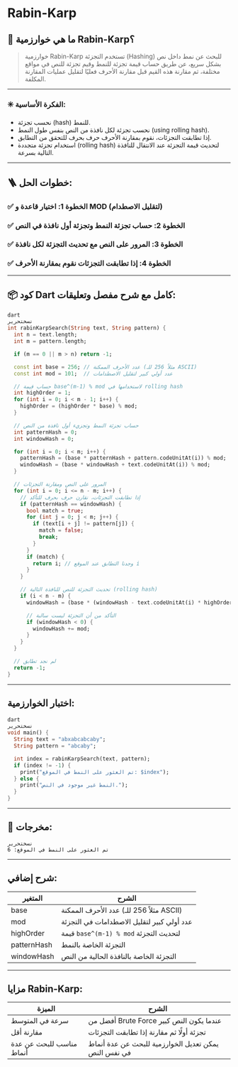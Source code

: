 # Rabin-Karp

## 🧠 ما هي خوارزمية Rabin-Karp؟

> خوارزمية Rabin-Karp تستخدم التجزئة (Hashing) للبحث عن نمط داخل نص بشكل سريع، عن طريق حساب قيمة تجزئة للنمط وقيم تجزئة للنص في مواقع مختلفة، ثم مقارنة هذه القيم قبل مقارنة الأحرف فعليًا لتقليل عمليات المقارنة المكلفة.
> 

---

### ✳️ الفكرة الأساسية:

- نحسب تجزئة (hash) للنمط.
- نحسب تجزئة لكل نافذة من النص بنفس طول النمط (using rolling hash).
- إذا تطابقت التجزئات، نقوم بمقارنة الأحرف حرف بحرف للتحقق من التطابق.
- استخدام تجزئة متجددة (rolling hash) لتحديث قيمة التجزئة عند الانتقال للنافذة التالية بسرعة.

---

## 🪜 خطوات الحل:

### ✅ الخطوة 1: اختيار قاعدة و MOD (لتقليل الاصطدام)

### ✅ الخطوة 2: حساب تجزئة النمط وتجزئة أول نافذة في النص

### ✅ الخطوة 3: المرور على النص مع تحديث التجزئة لكل نافذة

### ✅ الخطوة 4: إذا تطابقت التجزئات نقوم بمقارنة الأحرف

---

## 📦 كود Dart كامل مع شرح مفصل وتعليقات:

```dart
dart
نسختحرير
int rabinKarpSearch(String text, String pattern) {
  int n = text.length;
  int m = pattern.length;

  if (m == 0 || m > n) return -1;

  const int base = 256; // عدد الأحرف الممكنة (مثلاً 256 للـ ASCII)
  const int mod = 101;  // عدد أولي كبير لتقليل الاصطدامات

  // حساب قيمة base^(m-1) % mod لاستخدامها في rolling hash
  int highOrder = 1;
  for (int i = 0; i < m - 1; i++) {
    highOrder = (highOrder * base) % mod;
  }

  // حساب تجزئة النمط وتجزيء أول نافذة من النص
  int patternHash = 0;
  int windowHash = 0;

  for (int i = 0; i < m; i++) {
    patternHash = (base * patternHash + pattern.codeUnitAt(i)) % mod;
    windowHash = (base * windowHash + text.codeUnitAt(i)) % mod;
  }

  // المرور على النص ومقارنة التجزئات
  for (int i = 0; i <= n - m; i++) {
    // إذا تطابقت التجزئات، نقارن حرف بحرف للتأكد
    if (patternHash == windowHash) {
      bool match = true;
      for (int j = 0; j < m; j++) {
        if (text[i + j] != pattern[j]) {
          match = false;
          break;
        }
      }
      if (match) {
        return i; // وجدنا التطابق عند الموقع i
      }
    }

    // تحديث التجزئة للنص للنافذة التالية (rolling hash)
    if (i < n - m) {
      windowHash = (base * (windowHash - text.codeUnitAt(i) * highOrder) + text.codeUnitAt(i + m)) % mod;

      // التأكد من أن التجزئة ليست سالبة
      if (windowHash < 0) {
        windowHash += mod;
      }
    }
  }

  // لم نجد تطابق
  return -1;
}

```

---

## اختبار الخوارزمية:

```dart
dart
نسختحرير
void main() {
  String text = "abxabcabcaby";
  String pattern = "abcaby";

  int index = rabinKarpSearch(text, pattern);
  if (index != -1) {
    print("تم العثور على النمط في الموقع: $index");
  } else {
    print("النمط غير موجود في النص.");
  }
}

```

---

## 🧪 مخرجات:

```
نسختحرير
تم العثور على النمط في الموقع: 6

```

---

## شرح إضافي:

| المتغير | الشرح |
| --- | --- |
| base | عدد الأحرف الممكنة (مثلاً 256 للـ ASCII) |
| mod | عدد أولي كبير لتقليل الاصطدامات في التجزئة |
| highOrder | قيمة `base^(m-1) % mod` لتحديث التجزئة |
| patternHash | التجزئة الخاصة بالنمط |
| windowHash | التجزئة الخاصة بالنافذة الحالية من النص |

---

## مزايا Rabin-Karp:

| الميزة | الشرح |
| --- | --- |
| سرعة في المتوسط | أفضل من Brute Force عندما يكون النص كبير |
| مقارنة أقل | تجزئة أولًا ثم مقارنة إذا تطابقت التجزئات |
| مناسب للبحث عن عدة أنماط | يمكن تعديل الخوارزمية للبحث عن عدة أنماط في نفس النص |